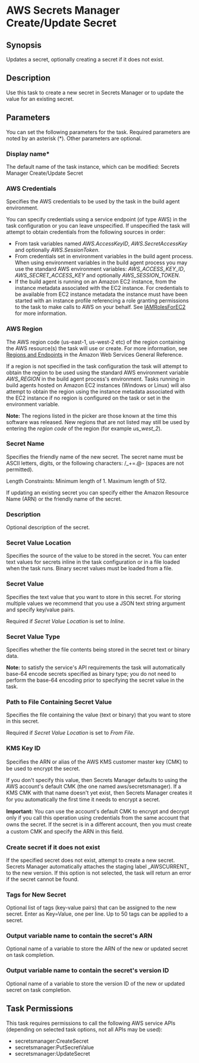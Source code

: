 # AWS Secrets Manager Create/Update Secret<a name="secretsmanager-create-update"></a>

## Synopsis<a name="synopsis"></a>

Updates a secret, optionally creating a secret if it does not exist\.

## Description<a name="description"></a>

Use this task to create a new secret in Secrets Manager or to update the value for an existing secret\.

## Parameters<a name="parameters"></a>

You can set the following parameters for the task\. Required parameters are noted by an asterisk \(\*\)\. Other parameters are optional\.

### Display name\*<a name="display-name"></a>

The default name of the task instance, which can be modified: Secrets Manager Create/Update Secret

### AWS Credentials<a name="aws-credentials"></a>

Specifies the AWS credentials to be used by the task in the build agent environment\.

You can specify credentials using a service endpoint \(of type AWS\) in the task configuration or you can leave unspecified\. If unspecified the task will attempt to obtain credentials from the following sources in order:
+ From task variables named *AWS\.AccessKeyID*, *AWS\.SecretAccessKey* and optionally *AWS\.SessionToken*\.
+ From credentials set in environment variables in the build agent process\. When using environment variables in the build agent process you may use the standard AWS environment variables: *AWS\_ACCESS\_KEY\_ID*, *AWS\_SECRET\_ACCESS\_KEY* and optionally *AWS\_SESSION\_TOKEN*\.
+ If the build agent is running on an Amazon EC2 instance, from the instance metadata associated with the EC2 instance\. For credentials to be available from EC2 instance metadata the instance must have been started with an instance profile referencing a role granting permissions to the task to make calls to AWS on your behalf\. See [IAMRolesForEC2](https://docs.aws.amazon.com/IAM/latest/UserGuide/id_roles_use_switch-role-ec2.html) for more information\.

### AWS Region<a name="aws-region"></a>

The AWS region code \(us\-east\-1, us\-west\-2 etc\) of the region containing the AWS resource\(s\) the task will use or create\. For more information, see [Regions and Endpoints](https://docs.aws.amazon.com/general/latest/gr/rande.html) in the Amazon Web Services General Reference\.

If a region is not specified in the task configuration the task will attempt to obtain the region to be used using the standard AWS environment variable *AWS\_REGION* in the build agent process's environment\. Tasks running in build agents hosted on Amazon EC2 instances \(Windows or Linux\) will also attempt to obtain the region using the instance metadata associated with the EC2 instance if no region is configured on the task or set in the environment variable\.

 **Note:** The regions listed in the picker are those known at the time this software was released\. New regions that are not listed may still be used by entering the *region code* of the region \(for example *us\_west\_2*\)\.

### Secret Name<a name="secret-name"></a>

Specifies the friendly name of the new secret\. The secret name must be ASCII letters, digits, or the following characters: /\_\+=\.@\- \(spaces are not permitted\)\.

Length Constraints: Minimum length of 1\. Maximum length of 512\.

If updating an existing secret you can specify either the Amazon Resource Name \(ARN\) or the friendly name of the secret\.

### Description<a name="id1"></a>

Optional description of the secret\.

### Secret Value Location<a name="secret-value-location"></a>

Specifies the source of the value to be stored in the secret\. You can enter text values for secrets inline in the task configuration or in a file loaded when the task runs\. Binary secret values must be loaded from a file\.

### Secret Value<a name="secret-value"></a>

Specifies the text value that you want to store in this secret\. For storing multiple values we recommend that you use a JSON text string argument and specify key/value pairs\.

Required if *Secret Value Location* is set to *Inline*\.

### Secret Value Type<a name="secret-value-type"></a>

Specifies whether the file contents being stored in the secret text or binary data\.

 **Note:** to satisfy the service's API requirements the task will automatically base\-64 encode secrets specified as binary type; you do not need to perform the base\-64 encoding prior to specifying the secret value in the task\.

### Path to File Containing Secret Value<a name="path-to-file-containing-secret-value"></a>

Specifies the file containing the value \(text or binary\) that you want to store in this secret\.

Required if *Secret Value Location* is set to *From File*\.

### KMS Key ID<a name="kms-key-id"></a>

Speciﬁes the ARN or alias of the AWS KMS customer master key \(CMK\) to be used to encrypt the secret\.

If you don't specify this value, then Secrets Manager defaults to using the AWS account's default CMK \(the one named aws/secretsmanager\)\. If a KMS CMK with that name doesn't yet exist, then Secrets Manager creates it for you automatically the ﬁrst time it needs to encrypt a secret\.

 **Important:** You can use the account's default CMK to encrypt and decrypt only if you call this operation using credentials from the same account that owns the secret\. If the secret is in a diﬀerent account, then you must create a custom CMK and specify the ARN in this ﬁeld\.

### Create secret if it does not exist<a name="create-secret-if-it-does-not-exist"></a>

If the specified secret does not exist, attempt to create a new secret\. Secrets Manager automatically attaches the staging label \_AWSCURRENT\_ to the new version\. If this option is not selected, the task will return an error if the secret cannot be found\.

### Tags for New Secret<a name="tags-for-new-secret"></a>

Optional list of tags \(key\-value pairs\) that can be assigned to the new secret\. Enter as Key=Value, one per line\. Up to 50 tags can be applied to a secret\.

### Output variable name to contain the secret's ARN<a name="output-variable-name-to-contain-the-secret-s-arn"></a>

Optional name of a variable to store the ARN of the new or updated secret on task completion\.

### Output variable name to contain the secret's version ID<a name="output-variable-name-to-contain-the-secret-s-version-id"></a>

Optional name of a variable to store the version ID of the new or updated secret on task completion\.

## Task Permissions<a name="task-permissions"></a>

This task requires permissions to call the following AWS service APIs \(depending on selected task options, not all APIs may be used\):
+ secretsmanager:CreateSecret
+ secretsmanager:PutSecretValue
+ secretsmanager:UpdateSecret